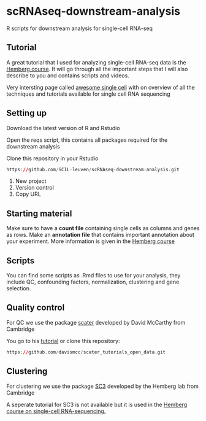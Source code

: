 # scRNAseq-downstream-analysis
R scripts for downstream analysis for single-cell RNA-seq

## Tutorial

A great tutorial that I used for analyzing single-cell RNA-seq data is the [Hemberg course](https://hemberg-lab.github.io/scRNA.seq.course/).
It will go through all the important steps that I will also describe to you and contains scripts and videos.

Very intersting page called [awesome single cell](https://github.com/seandavi/awesome-single-cell) with on overview of all the techniques and tutorials available for single cell RNA sequencing

## Setting up
Download the latest version of R and Rstudio

Open the reqs script, this contains all packages required for the downstream analysis

Clone this repository in your Rstudio
```R
https://github.com/SCIL-leuven/scRNAseq-downstream-analysis.git
```

1. New project
2. Version control
3. Copy URL

## Starting material

Make sure to have a **count file** containing single cells as columns and genes as rows.
Make an **annotation file** that contains important annotation about your experiment.
More information is given in the [Hemberg course](https://hemberg-lab.github.io/scRNA.seq.course/exprs-qc.html#tung-dataset)

## Scripts

You can find some scripts as .Rmd files to use for your analysis, they include QC, confounding factors, normalization, clustering and gene selection.

## Quality control

For QC we use the package [scater](https://github.com/davismcc/scater) developed by David McCarthy from Cambridge

You go to his [tutorial](https://github.com/davismcc/scater_tutorials_open_data) or clone this repository:
```R
https://github.com/davismcc/scater_tutorials_open_data.git
```

## Clustering

For clustering we use the package [SC3](https://github.com/hemberg-lab/SC3) developed by the Hemberg lab from Cambridge

A seperate tutorial for SC3 is not available but it is used in the [Hemberg course on single-cell RNA-sequencing.](https://hemberg-lab.github.io/scRNA.seq.course/)
